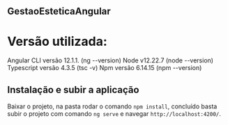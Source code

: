 ## GestaoEsteticaAngular

<h1>Versão utilizada:</h1>

Angular CLI versão 12.1.1.  (ng --version)
Node v12.22.7  (node --version)
Typescript versão 4.3.5  (tsc -v)
Npm versão 6.14.15 (npm --version)


## Instalação e subir a aplicação

Baixar o projeto, na pasta rodar o comando `npm install`, concluído basta subir o projeto com comando `ng serve` e navegar `http://localhost:4200/`.

